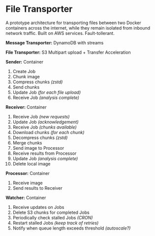 # File Transporter

A prototype architecture for transporting files between two Docker containers across the internet, while they remain isolated from inbound network traffic. Built on AWS services. Fault-tollerant.

**Message Transporter:** DynamoDB with streams

**File Transporter:** S3 Multipart upload + Transfer Acceleration

**Sender:** Container
  1. Create Job
  1. Chunk image
  2. Compress chunks _(zstd)_
  3. Send chunks
  4. Update Job _(for each file upload)_
  5. Receive Job _(analysis complete)_

**Receiver:** Container
  1. Receive Job _(new requests)_
  2. Update Job _(acknowledgement)_
  3. Receive Job _(chunks available)_
  4. Download chunks _(for each chunk)_
  5. Decompress chunks _(zstd)_
  6. Merge chunks
  7. Send image to Processor
  8. Receive results from Processor
  9. Update Job _(analysis complete)_
  10. Delete local image

**Processor:** Container
  1. Receive image
  2. Send results to Receiver

**Watcher:** Container
  1. Receive updates on Jobs
  2. Delete S3 chunks for completed Jobs
  3. Periodically check stalled Jobs _(CRON)_
  4. Restart stalled Jobs _(keep track of retries)_
  5. Notify when queue length exceeds threshold _(autoscale?)_
